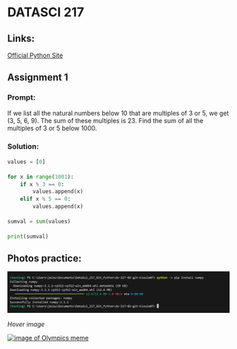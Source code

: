 # DATASCI 217

## Links:

[Official Python Site](https://www.python.org)

## Assignment 1

### Prompt:

If we list all the natural numbers below 10 that are multiples of 3 or 5, we get (3, 5, 6, 9). 
The sum of these multiples is 23. Find the sum of all the multiples of 3 or 5 below 1000.

### Solution: 
```python
values = [0]

for x in range(1001):
    if x % 3 == 0:
        values.append(x)
    elif x % 5 == 0:
        values.append(x)
    
sumval = sum(values)

print(sumval)
```

## Photos practice: 

![screenshot of numpy installation](numpy-install-venv.png)

*Hover image*

[![image of Olympics meme](https://preview.redd.it/name-a-better-duo-than-harry-and-expelliarmus-v0-petyufs92mjd1.jpeg?width=640&crop=smart&auto=webp&s=215fcfab77e56d54d19606a9b205f1e49c7428fd)](https://www.youtube.com/watch?v=dQw4w9WgXcQ)

